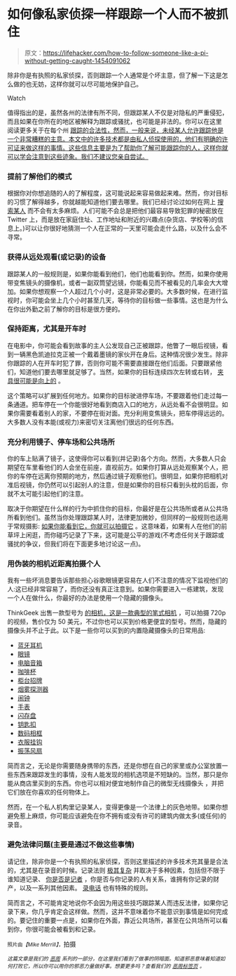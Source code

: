 # 如何像私家侦探一样跟踪一个人而不被抓住

> 原文：<https://lifehacker.com/how-to-follow-someone-like-a-pi-without-getting-caught-1454091062>

除非你是有执照的私家侦探，否则跟踪一个人通常是个坏主意，但了解一下这是怎么做的也无妨，这样你就可以尽可能地保护自己。

Watch

值得指出的是，虽然各州的法律有所不同，但跟踪某人不仅是对隐私的严重侵犯，而且如果在你所在的地区被解释为跟踪或骚扰，也可能是非法的。你可以在这里 阅读更多关于在每个州 [跟踪的合法性，然而，一般来说，未经某人允许跟踪他是一个非常糟糕的主意。本文中的许多技术都是由私人侦探使用的，他们有明确的许可证来做这样的事情。这些信息主要是为了帮助你了解可能跟踪你的人，这样你就可以学会注意到这些迹象。我们不建议您亲自尝试。](http://www.victimsofcrime.org/our-programs/stalking-resource-center/stalking-laws/criminal-stalking-laws-by-state)

### 提前了解他们的模式

根据你对你想追随的人的了解程度，这可能说起来容易做起来难。然而，你对目标的习惯了解得越多，你就越能知道他们要去哪里。我们已经讨论过如何在网上 [搜索某人](https://lifehacker.com/how-to-use-the-internet-to-investigate-your-next-date-5845900) 而不会有太多麻烦。人们可能不会总是把他们最容易导致犯罪的秘密放在 Twitter 上，而是放在家庭住址、工作地址和附近的兴趣点(杂货店、学校等)的信息上。)可以让你很好地猜测一个人在正常的一天里可能会走什么路，以及什么会不寻常。

### 获得从远处观看(或记录)的设备

跟踪某人的一般规则是，如果你能看到他们，他们也能看到你。然而，如果你使用带变焦镜头的摄像机，或者一副双筒望远镜，你能看见而不被看见的几率会大大增加。如果你想观察一个人超过几个小时，这是非常必要的。大多数时候，在进行监视时，你可能会坐上几个小时甚至几天，等待你的目标做一些事情。这也是为什么在你出外勤之前了解你的目标是很方便的。

### 保持距离，尤其是开车时

在电影中，你可能会看到故事的主人公发现自己正被跟踪，他瞥了一眼后视镜，看到一辆黑色凯迪拉克正被一个戴着墨镜的家伙开在身后。这种情况很少发生。除非你跟踪的人在开车时犯了罪，否则你可能不需要直接跟在他们后面。只要跟紧他们，知道他们要去哪里就足够了。当然，如果你的目标连续四次左转或右转， [夹具很可能是向上的](https://lifehacker.com/what-you-should-do-if-you-suspect-a-car-is-following-yo-5887204) 。

这个策略可以扩展到任何地方。如果你的目标驶进停车场，不要跟着他们走过每一条通道。把车停在一个你能很好地看到商店入口的地方，从远处看不会很明显。如果你需要看着别人的家，不要停在街对面。充分利用变焦镜头，把车停得远远的。大多数人没有本能(或视力)来密切关注离他们很远的任何东西。

### 充分利用镜子、停车场和公共场所

你的车上贴满了镜子，这使得你可以看到(并记录)各个方向。然而，大多数人只会期望在车里看他们的人会坐在前座，直视前方。如果你打算从远处观察某个人，把你的车停在远离你预期的地方，然后通过镜子观察他们。很明显，如果你把相机对准后视镜，你仍然可以引起别人的注意，但是如果你的目标只看到头枕的后面，你就不太可能引起他们的注意。

取决于你期望在什么样的行为中抓住你的目标，你最好是在公共场所或者从公共场所看到他们。虽然当你处理跟踪某人时，法律更加微妙，但同样的一般规则也适用于常规摄影: [如果你能看到它，你就可以拍摄它](https://lifehacker.com/know-your-rights-photography-in-public-5912250) 。这意味着，如果有人在他们的前草坪上闲逛，而你碰巧记录了下来，这可能是公平的游戏(不考虑任何关于跟踪或骚扰的争议，但我们将在下面更多地讨论这一点)。

### 用伪装的相机近距离拍摄个人

我有一些坏消息要告诉那些担心谷歌眼镜更容易在人们不注意的情况下监视他们的人:这已经非常容易了，而你还没有真正注意到。如果你需要进入一栋建筑，发现一个人在做什么，你最好的办法是使用一个隐藏的摄像头。

ThinkGeek 出售一款型号为 [的相机，这是一款典型的笔式相机](http://www.thinkgeek.com/product/f03a/) ，可以拍摄 720p 的视频，售价仅为 50 美元，不过你也可以买到价格更便宜的型号。然而，隐藏的摄像头并不止于此。以下是一些你可以买到的内置隐藏摄像头的日常用品:

*   [蓝牙耳机](http://www.pigear.com/store/Cameras/Covert-Cameras/Bluetooth-Headset-Cam-DVR210-DVR215-p1128.html)
*   [眼镜](http://www.pigear.com/store/Cameras/Covert-Cameras/Clear-Lens-Glasses-Camera-p1161.html)
*   [电脑音箱](http://www.pigear.com/store/Cameras/Covert-Cameras/Computer-Speaker-Camera-p80.html)
*   [咖啡杯](http://www.pigear.com/store/Cameras/Covert-Cameras/Coffee-Mug-Wireless-Camera-p110.html)
*   [柜台招牌](http://www.pigear.com/store/Cameras/Covert-Cameras/Counter-Sign-Hardwired-Camera-p73.html)
*   [烟雾探测器](http://www.spytecinc.com/xtremelife-smoke-detector-camera-w-30-day-battery-night-vision.html)
*   [闹钟](http://www.spytecinc.com/magnasonic-alarm-clock-with-hidden-camera.html)
*   [手表](http://www.spytecinc.com/hd-spy-watch-with-night-vision.html)
*   [闪存盘](http://www.spytecinc.com/flash-drive-hidden-camera.html)
*   [钥匙扣](http://www.spytecinc.com/budget-video-keychain.html)
*   [数码相框](http://www.spytecinc.com/hidden-camera-digital-picture-frame-dvr.html)
*   [衣服挂钩](http://www.spytecinc.com/clothes-hook-with-hidden-camera.html)
*   [振荡风扇](http://www.spytecinc.com/oscillating-fan-hidden-camera.html)

简而言之，无论是你需要随身携带的东西，还是你想在自己的家里或办公室放置一些东西来跟踪发生的事情，没有人能发现的相机选项是不短缺的。当然，那只是你能从商店里买到的东西。你也可以相对便宜地制作自己的微型无线摄像头 ，并把它们放在你喜欢的任何物体上。

然而，在一个私人机构里记录某人，变得更像是一个法律上的灰色地带。如果你想避免惹上麻烦，你可能应该避免在你不拥有或没有许可的建筑内做太多(或任何)的录音。

### 避免法律问题(主要是通过不做这些事情)

请记住，除非你是一个有执照的私家侦探，否则这里描述的许多技术充其量是合法的，尤其是在录音的时候。记录法则 [极其复杂](http://www.detectiveservices.com/2012/02/27/state-by-state-recording-laws/) 并取决于多种因素，包括但不限于谁知道记录、 [你是否是记者](http://www.rcfp.org/reporters-recording-guide) ，你是否与你记录的人有关系，谁拥有你记录的财产，以及一系列其他因素。 [录电话](https://lifehacker.com/is-it-legal-to-record-phone-calls-5491190) 也有特殊的规则。

简而言之，不可能肯定地说你不会因为用这些技巧跟踪某人而违反法律，如果你记录下来，你几乎肯定会这样做。然而，这并不意味着你不能意识到事情是如何完成的。要记住的重要一点是，如果你在外面，靠近公共场所，甚至在公共场所可以看到你，你很可能会被看到和记录。

<small>照片由</small>*<small>【Mike Merrill】</small>*<small>，</small>拍摄

*<small>这篇文章是我们的</small>* [*<small>恶周</small>*](https://lifehacker.com/welcome-to-lifehackers-fourth-annual-evil-week-1453143089) *<small>系列的一部分，在这里我们看到了做事的阴暗面。知道邪恶意味着知道如何打败它，所以你可以用你的邪恶力量做好事。想要更多吗？查看我们的</small>* [*<small>恶周标签页</small>*](http://lifehacker.com/tag/evilweek) *<small>。</small>*